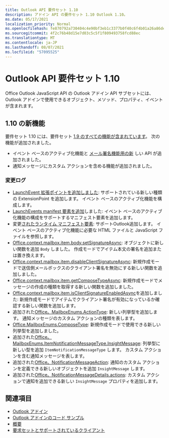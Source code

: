 ```yaml
---
title: Outlook API 要件セット 1.10
description: アドイン API の要件セット 1.10 Outlook 1.10。
ms.date: 05/17/2021
localization_priority: Normal
ms.openlocfilehash: fe870792a730404c4e90bf3eb1c3377b0f40c6f4b01a26a86deca56049868f16
ms.sourcegitcommit: 4f2c76b48d15e7d03c5c5f1f809493758fcd88ec
ms.translationtype: MT
ms.contentlocale: ja-JP
ms.lasthandoff: 08/07/2021
ms.locfileid: "57095525"
---
```

# <a name="outlook-add-in-api-requirement-set-110"></a>Outlook API 要件セット 1.10

Office Outlook JavaScript API の Outlook アドイン API サブセットには、Outlook アドインで使用できるオブジェクト、メソッド、プロパティ、イベントが含まれます。

## <a name="whats-new-in-110"></a>1.10 の新機能

要件セット 1.10 には、要件セット [1.9 のすべての機能が含まれています](../requirement-set-1.9/outlook-requirement-set-1.9.md)。 次の機能が追加されました。

- イベント ベースのアクティブ化機能と [メール署名機能用の新](../../../outlook/autolaunch.md) しい API が追加されました。
- 通知メッセージにカスタム アクションを含める機能が追加されました。

### <a name="change-log"></a>変更ログ

- [LaunchEvent 拡張ポイントを追加しました](../../manifest/extensionpoint.md#launchevent): サポートされている新しい種類の ExtensionPoint を追加します。 イベント ベースのアクティブ化機能を構成します。
- [LaunchEvents manifest 要素を追加](../../manifest/launchevents.md)しました: イベント ベースのアクティブ化機能の構成をサポートするマニフェスト要素を追加します。
- 変更[されたランタイム マニフェスト要素](../../manifest/runtimes.md): サポートOutlook追加します。 イベント ベースのアクティブ化機能に必要な HTML ファイルと JavaScript ファイルを参照します。
- [Office.context.mailbox.item.body.setSignatureAsync](/javascript/api/outlook/office.body?view=outlook-js-1.10&preserve-view=true#setSignatureAsync_data__options__callback_): オブジェクトに新しい関数を追加 `Body` しました。 作成モードでアイテム本文の署名を追加または置き換えます。
- [Office.context.mailbox.item.disableClientSignatureAsync](office.context.mailbox.item.md#methods): 新規作成モードで送信側メールボックスのクライアント署名を無効にする新しい関数を追加しました。
- [Office.context.mailbox.item.getComposeTypeAsync](/javascript/api/outlook/office.messagecompose?view=outlook-js-1.10&preserve-view=true#getComposeTypeAsync_options__callback_): 新規作成モードでメッセージの作成の種類を取得する新しい関数を追加しました。
- [Office.context.mailbox.item.isClientSignatureEnabledAsync](office.context.mailbox.item.md#methods)を追加しました: 新規作成モードでアイテムでクライアント署名が有効になっているか確認する新しい関数を追加します。
- 追加された[Office。MailboxEnums.ActionType](/javascript/api/outlook/office.mailboxenums.actiontype): 新しい列挙型を追加します。 通知メッセージのカスタム アクションの種類を表します。
- [Office.MailboxEnums.ComposeType](/javascript/api/outlook/office.mailboxenums.composetype?view=outlook-js-1.10&preserve-view=true): 新規作成モードで使用できる新しい列挙型を追加しました。
- 追加された[Office。MailboxEnums.ItemNotificationMessageType.InsightMessage](/javascript/api/outlook/office.mailboxenums.itemnotificationmessagetype): 列挙型に新しい型を追加 `ItemNotificationMessageType` します。 カスタム アクションを含む通知メッセージを表します。
- 追加された[Office。NotificationMessageAction](/javascript/api/outlook/office.notificationmessageaction): 通知のカスタム アクションを定義できる新しいオブジェクトを追加 `InsightMessage` します。
- 追加された[Office。NotificationMessageDetails.actions](/javascript/api/outlook/office.notificationmessagedetails#actions): カスタム アクションで通知を追加できる新しい `InsightMessage` プロパティを追加します。

## <a name="see-also"></a>関連項目

- [Outlook アドイン](../../../outlook/outlook-add-ins-overview.md)
- [Outlook アドインのコード サンプル](https://developer.microsoft.com/outlook/gallery/?filterBy=Outlook,Samples,Add-ins)
- [概要](../../../quickstarts/outlook-quickstart.md)
- [要求セットとサポートされているクライアント](../../requirement-sets/outlook-api-requirement-sets.md)
